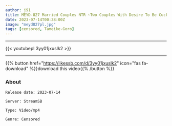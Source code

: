 ```yaml
---
author: j91
title: MEYD-827 Married Couples NTR ~Two Couples With Desire To Be Cuckold~ Sumire Kurokawa Kana Morisawa
date: 2023-07-14T00:38:00Z
image: "meyd827pl.jpg"
tags: [censored, Tameike-Goro]
---
```

___

{{< youtubepl 3yy01jxuslk2 >}}
___

{{% button href="https://likessb.com/d/3yy01jxuslk2" icon="fas fa-download" %}}download this video{{% /button %}}
### About

`Release date: 2023-07-14`

`Server: StreamSB`

`Type: Video/mp4`

`Genre:	Censored`
